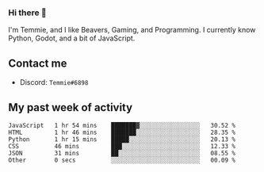 ### Hi there 👋
I'm Temmie, and I like Beavers, Gaming, and Programming. I currently know Python, Godot, and a bit of JavaScript.

## Contact me
* Discord: `Temmie#6898`

## My past week of activity
<!--START_SECTION:waka-->

```text
JavaScript   1 hr 54 mins    ███████▓░░░░░░░░░░░░░░░░░   30.52 %
HTML         1 hr 46 mins    ███████░░░░░░░░░░░░░░░░░░   28.35 %
Python       1 hr 15 mins    █████░░░░░░░░░░░░░░░░░░░░   20.13 %
CSS          46 mins         ███░░░░░░░░░░░░░░░░░░░░░░   12.33 %
JSON         31 mins         ██░░░░░░░░░░░░░░░░░░░░░░░   08.55 %
Other        0 secs          ░░░░░░░░░░░░░░░░░░░░░░░░░   00.09 %
```

<!--END_SECTION:waka-->
